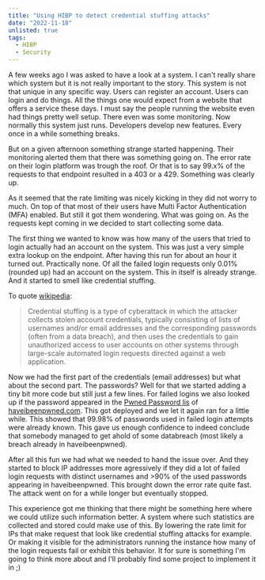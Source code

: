 ```yaml
---
title: "Using HIBP to detect credential stuffing attacks"
date: "2022-11-18"
unlisted: true
tags:
  - HIBP
  - Security
---
```


A few weeks ago I was asked to have a look at a system. I can't really share which system but it is not really important to
the story. This system is not that unique in any specific way. Users can register an account. Users can login and do things.
All the things one would expect from a website that offers a service these days. I must say the people running the website
even had things pretty well setup. There even was some monitoring. Now normally this system just runs. Developers develop
new features. Every once in a while something breaks.

But on a given afternoon something strange started happening. Their monitoring alerted them that there was something going on.
The error rate on their login platform was trough the roof. Or that is to say 99.x% of the requests to that endpoint resulted
in a 403 or a 429. Something was clearly up.

As it seemed that the rate limiting was nicely kicking in they did not worry to much. On top of that most of their users have
Multi Factor Authentication (MFA) enabled. But still it got them wondering. What was going on. As the requests kept coming in
we decided to start collecting some data.

The first thing we wanted to know was how many of the users that tried to login actually had an account on the system. This was
just a very simple extra lookup on the endpoint. After having this run for about an hour it turned out. Practically none. Of all
the failed login requests only 0.01% (rounded up) had an account on the system. This in itself is already strange. And it started
to smell like credential stuffing.

To quote [wikipedia](https://en.wikipedia.org/wiki/Credential_stuffing):

> Credential stuffing is a type of cyberattack in which the attacker collects stolen account credentials, typically consisting of lists of usernames and/or email addresses and the corresponding passwords (often from a data breach), and then uses the credentials to gain unauthorized access to user accounts on other systems through large-scale automated login requests directed against a web application.

Now we had the first part of the credentials (email addresses) but what about the second part. The passwords? Well for that we started adding
a tiny bit more code but still just a few lines. For failed logins we also looked up if the password appeared in the [Pwned Password lis](https://haveibeenpwned.com/API/v3#PwnedPasswords)
of [haveibeenpwned.com](https://haveibeenpwned.com/). This got deployed and we let it again ran for a little while. This showed that 99.98% of
passwords used in failed login attempts were already known. This gave us enough confidence to indeed conclude that somebody managed to
get ahold of some databreach (most likely a breach already in haveibeenpwned).

After all this fun we had what we needed to hand the issue over. And they started to block IP addresses more agressively if they did a lot of
failed login requests with distinct usernames and >90% of the used passwords appearing in haveibeenpwned. This brought down the error rate
quite fast. The attack went on for a while longer but eventually stopped.

This experience got me thinking that there might be something here where we could utilize such information better. A system where such statistics
are collected and stored could make use of this. By lowering the rate limit for IPs that make request that look like credential stuffing attacks for
example. Or making it visible for the administrators running the instance how many of the login requests fail or exhibit this behavior. It for
sure is something I'm going to think more about and I'll probably find some project to implement it in ;)
